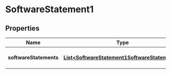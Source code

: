 
# SoftwareStatement1

## Properties
Name | Type | Description | Notes
------------ | ------------- | ------------- | -------------
**softwareStatements** | [**List&lt;SoftwareStatement1SoftwareStatements&gt;**](SoftwareStatement1SoftwareStatements.md) | Software Statement Attribute |  [optional]



